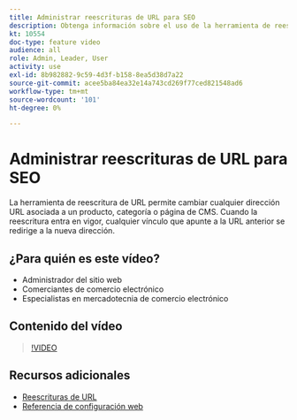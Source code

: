 ```yaml
---
title: Administrar reescrituras de URL para SEO
description: Obtenga información sobre el uso de la herramienta de reescritura de URL para cambiar cualquier dirección URL asociada a un producto, categoría o página de CMS.
kt: 10554
doc-type: feature video
audience: all
role: Admin, Leader, User
activity: use
exl-id: 8b982882-9c59-4d3f-b158-8ea5d38d7a22
source-git-commit: acee5ba84ea32e14a743cd269f77ced821548ad6
workflow-type: tm+mt
source-wordcount: '101'
ht-degree: 0%

---
```


# Administrar reescrituras de URL para SEO

La herramienta de reescritura de URL permite cambiar cualquier dirección URL asociada a un producto, categoría o página de CMS. Cuando la reescritura entra en vigor, cualquier vínculo que apunte a la URL anterior se redirige a la nueva dirección.

## ¿Para quién es este vídeo?

- Administrador del sitio web
- Comerciantes de comercio electrónico
- Especialistas en mercadotecnia de comercio electrónico

## Contenido del vídeo

>[!VIDEO](https://video.tv.adobe.com/v/343751?quality=12&learn=on)

## Recursos adicionales

- [Reescrituras de URL](https://docs.magento.com/user-guide/marketing/url-rewrite.html)
- [Referencia de configuración web](https://docs.magento.com/user-guide/configuration/general/web.html)
